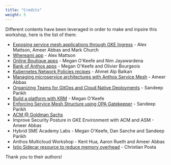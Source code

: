 ```yaml
---
title: "Credits"
weight: 5
---
```

Different contents have been leveraged in order to make and inpsire this workshop, here is the list of them:
- [Exposing service mesh applications through GKE Ingress](https://cloud.google.com/architecture/exposing-service-mesh-apps-through-gke-ingress) - Alex Mattson, Ameer Abbas and Mark Church
- [Whereami app](https://github.com/GoogleCloudPlatform/kubernetes-engine-samples/tree/main/whereami) - Alex Mattson
- [Online Boutique apps](https://github.com/GoogleCloudPlatform/microservices-demo) - Megan O'Keefe and Nim Jayawardena
- [Bank of Anthos apps](https://github.com/GoogleCloudPlatform/bank-of-anthos) - Megan O'Keefe and Olivier Bourgeois
- [Kubernetes Network Policies recipes](https://github.com/ahmetb/kubernetes-network-policy-recipes) - Ahmet Alp Balkan
- [Managing microservice architectures with Anthos Service Mesh](https://youtu.be/OeevDBEDAIA) - Ameer Abbas
- [Organizing Teams for GitOps and Cloud Native Deployments](https://youtu.be/Kl4-f1d_viY) - Sandeep Parikh
- [Build a platform with KRM](https://github.com/askmeegs/build-a-platform-with-krm) - Megan O'Keefe
- [Enforcing Service Mesh Structure using OPA Gatekeeper](https://youtu.be/90RHTBinAFU) - Sandeep Parikh
- [ACM @ Goldman Sachs](https://youtu.be/5ENId064XLo)
- Improve Security Posture in GKE Environment with ACM and ASM - Ameer Abbas
- Hybrid SME Academy Labs - Megan O'Keefe, Dan Sanche and Sandeep Parikh
- Anthos Multicloud Workshop - Kent Hua, Aaron Rueth and Ameer Abbas
- [Istio Sidecar resource to reduce memory overhead](https://youtu.be/JcfLUHdntN4) - Christian Posta

Thank you to their authors!